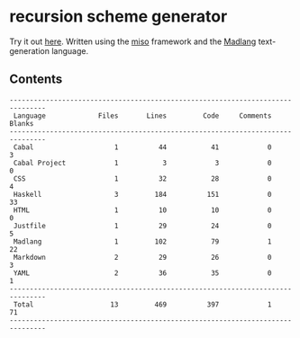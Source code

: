 # recursion scheme generator

Try it out [here](http://vmchale.com/recursion-scheme-generator/index.html).
Written using the [miso](https://haskell-miso.org) framework and the
[Madlang](https://github.com/vmchale/madlang) text-generation language.

## Contents

```
-------------------------------------------------------------------------------
 Language             Files       Lines         Code     Comments       Blanks
-------------------------------------------------------------------------------
 Cabal                    1          44           41            0            3
 Cabal Project            1           3            3            0            0
 CSS                      1          32           28            0            4
 Haskell                  3         184          151            0           33
 HTML                     1          10           10            0            0
 Justfile                 1          29           24            0            5
 Madlang                  1         102           79            1           22
 Markdown                 2          29           26            0            3
 YAML                     2          36           35            0            1
-------------------------------------------------------------------------------
 Total                   13         469          397            1           71
-------------------------------------------------------------------------------
```
